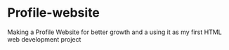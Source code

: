 # Profile-website
Making a Profile Website for better growth and a using it as my first HTML web development project
